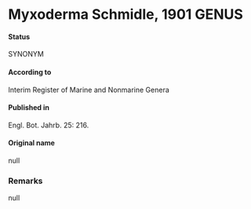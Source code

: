 # Myxoderma Schmidle, 1901 GENUS

#### Status
SYNONYM

#### According to
Interim Register of Marine and Nonmarine Genera

#### Published in
Engl. Bot. Jahrb. 25: 216.

#### Original name
null

### Remarks
null